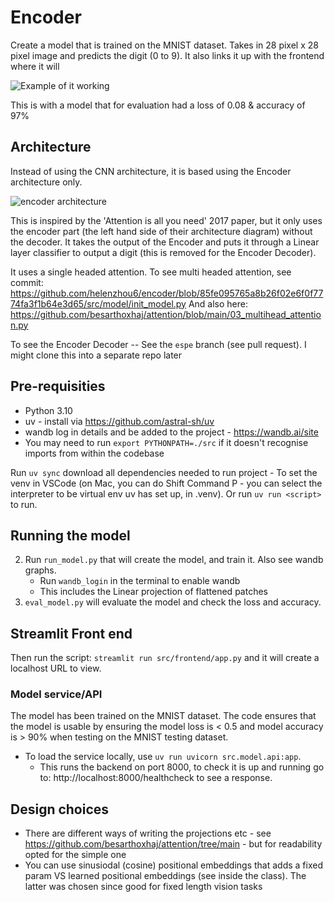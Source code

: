 # Encoder

Create a model that is trained on the MNIST dataset.
Takes in 28 pixel x 28 pixel image and predicts the digit (0 to 9). It also links it up with the frontend where it will 

![Example of it working](https://github.com/user-attachments/assets/d30e8ef0-3739-4d52-9b7a-c5849c75038b)

This is with a model that for evaluation had a loss of 0.08 & accuracy of 97%

## Architecture

Instead of using the CNN architecture, it is based using the Encoder architecture only. 

![encoder architecture](https://github.com/user-attachments/assets/a15de2f9-f256-4c48-b0e7-5b67b10b9c1c)

This is inspired by the 'Attention is all you need' 2017 paper, but it only uses the encoder part (the left hand side of their architecture diagram) without the decoder. It takes the output of the Encoder and puts it through a Linear layer classifier to output a digit (this is removed for the Encoder Decoder).

It uses a single headed attention.
To see multi headed attention, see commit: https://github.com/helenzhou6/encoder/blob/85fe095765a8b26f02e6f0f7774fa3f1b64e3d65/src/model/init_model.py
And also here: https://github.com/besarthoxhaj/attention/blob/main/03_multihead_attention.py

To see the Encoder Decoder -- See the `espe` branch (see pull request). I might clone this into a separate repo later

## Pre-requisities 
- Python 3.10
- uv - install via https://github.com/astral-sh/uv
- wandb log in details and be added to the project - https://wandb.ai/site
- You may need to run `export PYTHONPATH=./src` if it doesn't recognise imports from within the codebase

Run `uv sync` download all dependencies needed to run project
    - To set the venv in VSCode (on Mac, you can do Shift Command P - you can select the interpreter to be virtual env uv has set up, in .venv). Or run `uv run <script>` to run.

## Running the model
2. Run `run_model.py` that will create the model, and train it. Also see wandb graphs. 
    - Run `wandb_login` in the terminal to enable wandb
    - This includes the Linear projection of flattened patches
3. `eval_model.py` will evaluate the model and check the loss and accuracy.

## Streamlit Front end
Then run the script: `streamlit run src/frontend/app.py` and it will create a localhost URL to view.

### Model service/API
The model has been trained on the MNIST dataset. The code ensures that the model is usable by ensuring the model loss is < 0.5 and model accuracy is > 90% when testing on the MNIST testing dataset.
- To load the service locally, use `uv run uvicorn src.model.api:app`.
    - This runs the backend on port 8000, to check it is up and running go to: http://localhost:8000/healthcheck to see a response.

## Design choices
- There are different ways of writing the projections etc - see https://github.com/besarthoxhaj/attention/tree/main - but for readability opted for the simple one
- You can use sinusiodal (cosine) positional embeddings that adds a fixed param VS learned positional embeddings (see inside the class). The latter was chosen since good for fixed length vision tasks 